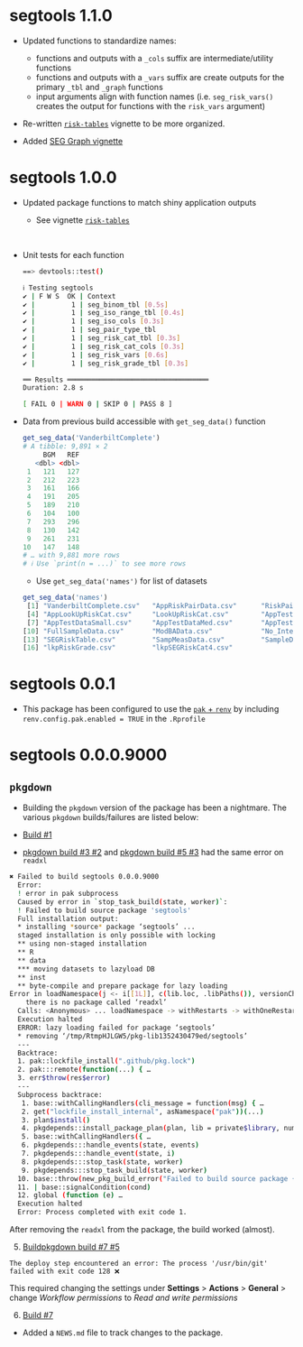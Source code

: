 # segtools 1.1.0

* Updated functions to standardize names: 

    - functions and outputs with a `_cols` suffix are intermediate/utility functions
    - functions and outputs with a `_vars` suffix are create outputs for the primary `_tbl` and `_graph` functions   
    - input arguments align with function names (i.e. `seg_risk_vars()` creates the output for functions with the `risk_vars` argument)
    
* Re-written [`risk-tables`](https://mjfrigaard.github.io/segtools/articles/risk-tables.html) vignette to be more organized.

* Added [SEG Graph vignette](https://mjfrigaard.github.io/segtools/articles/seg-graph.html) 

# segtools 1.0.0

* Updated package functions to match shiny application outputs

  - See vignette [`risk-tables`](https://mjfrigaard.github.io/segtools/articles/risk-tables.html)

<br>

* Unit tests for each function 

    ```bash
    ==> devtools::test()
    
    ℹ Testing segtools
    ✔ | F W S  OK | Context
    ✔ |         1 | seg_binom_tbl [0.5s]                     
    ✔ |         1 | seg_iso_range_tbl [0.4s]                    
    ✔ |         1 | seg_iso_cols [0.3s]                         
    ✔ |         1 | seg_pair_type_tbl                           
    ✔ |         1 | seg_risk_cat_tbl [0.3s]                    
    ✔ |         1 | seg_risk_cat_cols [0.3s]                   
    ✔ |         1 | seg_risk_vars [0.6s]                       
    ✔ |         1 | seg_risk_grade_tbl [0.3s]                  
    
    ══ Results ═══════════════════════════════════
    Duration: 2.8 s
    
    [ FAIL 0 | WARN 0 | SKIP 0 | PASS 8 ]
    ```

* Data from previous build accessible with `get_seg_data()` function 

    ```r
    get_seg_data('VanderbiltComplete')
    # A tibble: 9,891 × 2                                                            
         BGM   REF
       <dbl> <dbl>
     1   121   127
     2   212   223
     3   161   166
     4   191   205
     5   189   210
     6   104   100
     7   293   296
     8   130   142
     9   261   231
    10   147   148
    # … with 9,881 more rows
    # ℹ Use `print(n = ...)` to see more rows
    ```
    
    - Use `get_seg_data('names')` for list of datasets 
    
    ```r
    get_seg_data('names')
     [1] "VanderbiltComplete.csv"   "AppRiskPairData.csv"      "RiskPairData.csv"        
     [4] "AppLookUpRiskCat.csv"     "LookUpRiskCat.csv"        "AppTestData.csv"         
     [7] "AppTestDataSmall.csv"     "AppTestDataMed.csv"       "AppTestDataBig.csv"      
    [10] "FullSampleData.csv"       "ModBAData.csv"            "No_Interference_Dogs.csv"
    [13] "SEGRiskTable.csv"         "SampMeasData.csv"         "SampleData.csv"          
    [16] "lkpRiskGrade.csv"         "lkpSEGRiskCat4.csv"  
    ```

# segtools 0.0.1

* This package has been configured to use the [`pak` + `renv`](https://rstudio.github.io/renv/reference/config.html#configuration) by including `renv.config.pak.enabled = TRUE` in the `.Rprofile` 

# segtools 0.0.0.9000
## `pkgdown`

* Building the `pkgdown` version of the package has been a nightmare. The various `pkgdown` builds/failures are listed below: 

* [Build #1](https://github.com/mjfrigaard/segtools/commit/e8b14747709d01356d76712a6cc027dd71aa0d00)

* [pkgdown build #3 #2](https://github.com/mjfrigaard/segtools/commit/7679b1460a950230363ff0fcc798830e65a2106d) and [pkgdown build #5 #3](https://github.com/mjfrigaard/segtools/commit/59b4745f6b66c51e539018de5013fc82b2c8ff9a) had the same error on `readxl`

```bash
✖ Failed to build segtools 0.0.0.9000
  Error: 
  ! error in pak subprocess
  Caused by error in `stop_task_build(state, worker)`:
  ! Failed to build source package 'segtools'
  Full installation output:
  * installing *source* package ‘segtools’ ...
  staged installation is only possible with locking
  ** using non-staged installation
  ** R
  ** data
  *** moving datasets to lazyload DB
  ** inst
  ** byte-compile and prepare package for lazy loading
Error in loadNamespace(j <- i[[1L]], c(lib.loc, .libPaths()), versionCheck = vI[[j]]) : 
    there is no package called ‘readxl’
  Calls: <Anonymous> ... loadNamespace -> withRestarts -> withOneRestart -> doWithOneRestart
  Execution halted
  ERROR: lazy loading failed for package ‘segtools’
  * removing ‘/tmp/RtmpHJLGW5/pkg-lib1352430479ed/segtools’
  ---
  Backtrace:
  1. pak::lockfile_install(".github/pkg.lock")
  2. pak:::remote(function(...) { …
  3. err$throw(res$error)
  ---
  Subprocess backtrace:
   1. base::withCallingHandlers(cli_message = function(msg) { …
   2. get("lockfile_install_internal", asNamespace("pak"))(...)
   3. plan$install()
   4. pkgdepends::install_package_plan(plan, lib = private$library, num_workers = nw, …
   5. base::withCallingHandlers({ …
   6. pkgdepends:::handle_events(state, events)
   7. pkgdepends:::handle_event(state, i)
   8. pkgdepends:::stop_task(state, worker)
   9. pkgdepends:::stop_task_build(state, worker)
  10. base::throw(new_pkg_build_error("Failed to build source package {pkg}", …
  11. | base::signalCondition(cond)
  12. global (function (e) …
  Execution halted
  Error: Process completed with exit code 1.
```

After removing the `readxl` from the package, the build worked (almost). 

5. [Buildpkgdown build #7 #5](https://github.com/mjfrigaard/segtools/actions/runs/4440538030)

`The deploy step encountered an error: The process '/usr/bin/git' failed with exit code 128 ❌` 

This required changing the settings under **Settings** > **Actions** > **General** > change *Workflow permissions* to *Read and write permissions*  

6. [Build #7](https://github.com/mjfrigaard/segtools/commit/e11fb2da9b558d94ad05cff0a5468e93c2bfd2b9)

* Added a `NEWS.md` file to track changes to the package.

